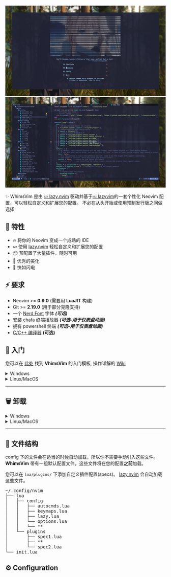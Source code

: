 ![image](https://raw.githubusercontent.com/xiaoCRQ/WhimsVim/main/img/dashboard.png)
![image](https://raw.githubusercontent.com/xiaoCRQ/WhimsVim/main/img/interface.png)

✨ WhimsVim 是由 [💤 lazy.nvim](https://github.com/folke/lazy.nvim) 驱动并基于[💤 lazyvim](https://github.com/LazyVim/LazyVim)的一套个性化 Neovim 配置，可以轻松自定义和扩展您的配置。
不必在从头开始或使用预制发行版之间做选择

## 🌟 特性

- 🔥 将你的 Neovim 变成一个成熟的 IDE
- 💤 使用 [lazy.nvim](https://github.com/folke/lazy.nvim) 轻松自定义和扩展您的配置
- 📦 预配置了大量插件，随时可用
- 🧹 优秀的美化
- 🚀 快如闪电

## ⚡️ 要求

- Neovim >= **0.9.0** (需要用 **LuaJIT** 构建)
- Git >= **2.19.0** (用于部分克隆支持)
- 一个 [Nerd Font](https://www.nerdfonts.com/) 字体 **_(可选)_**
- 安装 [chafa](https://github.com/hpjansson/chafa) 终端播放器 **_(可选-用于仪表盘动画)_**
- 拥有 powershell 终端 **_(可选-用于仪表盘动画)_**
- [C/C++ 编译器](https://winlibs.com/) **(可选)**

## 🚀 入门

您可以在 [此处](https://github.com/xiaoCRQ/WhimsVim_starter) 找到 **VhimsVim** 的入门模板,
操作详解的 [Wiki](https://github.com/xiaoCRQ/WhimsVim/wiki)

<details ><summary > Windows </summary>

- 克隆

  ```sh
  # cmd
  git clone https://github.com/xiaoCRQ/WhimsVim_starter %USERPROFILE%\AppData\Local\nvim

  # powershell
  git clone https://github.com/xiaoCRQ/WhimsVim_starter $env:LOCALAPPDATA\nvim
  ```

- 删除 `.git` 文件夹，以便稍后将其添加到您自己的存储库

  ```sh
  # cmd
  rmdir /s  %USERPROFILE%\AppData\Local\nvim\.git

  # powershell
  Remove-Item $env:LOCALAPPDATA\nvim\.git -Recurse -Force
  ```

- 启动 Neovim!

  ```sh
  nvim
  ```

</details>

<details><summary > Linux/MacOS  </summary>

- 克隆

  ```sh
  git clone https://github.com/xiaoCRQ/WhimsVim_starter ~/.config/nvim
  ```

- 删除 `.git` 文件夹，以便稍后将其添加到您自己的存储库

  ```sh
  rm -rf ~/.config/nvim/.git
  ```

- 启动 Neovim!

  ```sh
  nvim
  ```

</details>

---

## 🗑️ 卸载

<details ><summary > Windows </summary>

```sh
# cmd
rmdir /s  %USERPROFILE%\AppData\Local\nvim
rmdir /s  %USERPROFILE%\AppData\Local\nvim-data

# powershell
Remove-Item -Path "$env:LOCALAPPDATA\nvim" -Recurse -Force
Remove-Item -Path "$env:LOCALAPPDATA\nvim-data" -Recurse -Force
```

</details>

<details><summary > Linux/MacOS </summary>

```sh
rm -rf ~/.config/nvim
rm -rf ~/.local/state/nvim
rm -rf ~/.local/share/nvim
```

</details>

---

## 📂 文件结构

config 下的文件会在适当的时候自动加载，所以你不需要手动引入这些文件。
**WhimsVim** 带有一组默认配置文件，这些文件将在您的配置**之前**加载。

您可以在 `lua/plugins/` 下添加自定义插件配置(specs)。
[lazy.nvim](https://github.com/folke/lazy.nvim) 会自动加载这些文件。

<pre>
~/.config/nvim
├── lua
│   ├── config
│   │   ├── autocmds.lua
│   │   ├── keymaps.lua
│   │   ├── lazy.lua
│   │   └── options.lua
│   │   └── **
│   └── plugins
│       ├── spec1.lua
│       ├── **
│       └── spec2.lua
└── init.lua
</pre>

## ⚙️ Configuration
